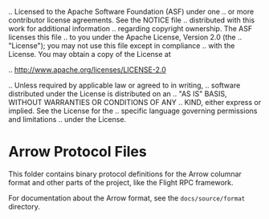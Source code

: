 .. Licensed to the Apache Software Foundation (ASF) under one
.. or more contributor license agreements.  See the NOTICE file
.. distributed with this work for additional information
.. regarding copyright ownership.  The ASF licenses this file
.. to you under the Apache License, Version 2.0 (the
.. "License"); you may not use this file except in compliance
.. with the License.  You may obtain a copy of the License at

..   http://www.apache.org/licenses/LICENSE-2.0

.. Unless required by applicable law or agreed to in writing,
.. software distributed under the License is distributed on an
.. "AS IS" BASIS, WITHOUT WARRANTIES OR CONDITIONS OF ANY
.. KIND, either express or implied.  See the License for the
.. specific language governing permissions and limitations
.. under the License.

Arrow Protocol Files
====================

This folder contains binary protocol definitions for the Arrow columnar format
and other parts of the project, like the Flight RPC framework.

For documentation about the Arrow format, see the `docs/source/format`
directory.